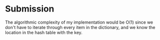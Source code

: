 # Submission
The algorithmic complexity of my implementation would be O(1) since we don't have to iterate through every item in the dictionary, and we know the location in the hash table with the key.